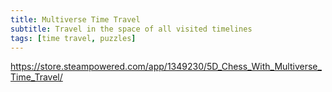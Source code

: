 ```yaml
---
title: Multiverse Time Travel 
subtitle: Travel in the space of all visited timelines
tags: [time travel, puzzles]
---
```


https://store.steampowered.com/app/1349230/5D_Chess_With_Multiverse_Time_Travel/